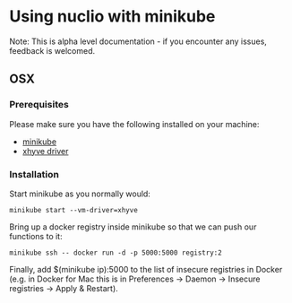 # Using nuclio with minikube

Note: This is alpha level documentation - if you encounter any issues, feedback is welcomed.

## OSX

### Prerequisites

Please make sure you have the following installed on your machine:
- [minikube](https://kubernetes.io/docs/tasks/tools/install-minikube/)
- [xhyve driver](https://github.com/kubernetes/minikube/blob/master/docs/drivers.md#xhyve-driver)

### Installation

Start minikube as you normally would:
```
minikube start --vm-driver=xhyve
```

Bring up a docker registry inside minikube so that we can push our functions to it:
```
minikube ssh -- docker run -d -p 5000:5000 registry:2
```

Finally, add $(minikube ip):5000 to the list of insecure registries in Docker (e.g. in Docker for Mac this is in Preferences -> Daemon -> Insecure registries -> Apply & Restart).
